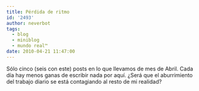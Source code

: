 ```yaml
---
title: Pérdida de ritmo
id: '2493'
author: neverbot
tags:
  - blog
  - miniblog
  - mundo real™
date: 2010-04-21 11:47:00
---
```


Sólo cinco (seis con este) posts en lo que llevamos de mes de Abril. Cada día hay menos ganas de escribir nada por aquí. ¿Será que el aburrimiento del trabajo diario se está contagiando al resto de mi realidad?
